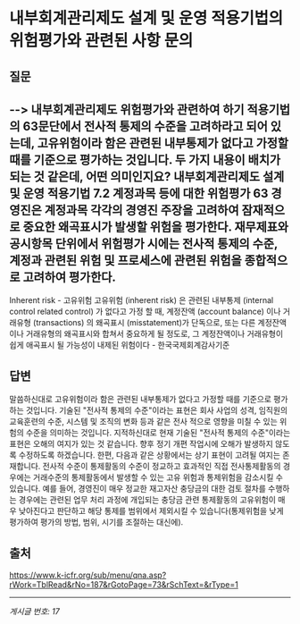 # 내부회계관리제도 설계 및 운영 적용기법의 위험평가와 관련된 사항 문의

## 질문
--> 내부회계관리제도 위험평가와 관련하여 하기 적용기법의 63문단에서 전사적 통제의 수준을 고려하라고 되어 있는데, 고유위험이라 함은 관련된 내부통제가 없다고 가정할 때를 기준으로 평가하는 것입니다. 두 가지 내용이 배치가 되는 것 같은데, 어떤 의미인지요?
내부회계관리제도 설계 및 운영 적용기법
7.2 계정과목 등에 대한 위험평가
63 경영진은 계정과목 각각의 경영진 주장을 고려하여 잠재적으로 중요한 왜곡표시가 발생할 위험을 평가한다. 재무제표와 공시항목 단위에서 위험평가 시에는 전사적 통제의 수준, 계정과 관련된 위험 및 프로세스에 관련된 위험을 종합적으로 고려하여 평가한다.
-
Inherent risk - 고유위험
고유위험 (inherent risk) 은 관련된 내부통제 (internal control related control) 가 없다고 가정 할 때,
계정잔액 (account balance) 이나 거래유형 (transactions) 의 왜곡표시 (misstatement)가 단독으로,
또는 다른 계정잔액이나 거래유형의 왜곡표시와 합쳐서 중요하게 될 정도로,
그 계정잔액이나 거래유형이 쉽게 애곡표시 될 가능성이 내제된 위험이다 - 한국국제회계감사기준

## 답변
말씀하신대로 고유위험이라 함은 관련된 내부통제가 없다고 가정할 때를 기준으로 평가하는 것입니다. 기술된 "전사적 통제의 수준"이라는 표현은 회사 사업의 성격, 임직원의 교육훈련의 수준, 시스템 및 조직의 변화 등과 같은 전사 적으로 영향을 미칠 수 있는 위험의 수준을 의미하는 것입니다. 지적하신대로 현재 기술된 "전사적 통제의 수준"이라는 표현은 오해의 여지가 있는 것 같습니다. 향후 정기 개편 작업시에 오해가 발생하지 않도록 수정하도록 하겠습니다.
한편, 다음과 같은 상황에서는 상기 표현이 고려될 여지는 존재합니다. 전사적 수준이 통제활동의 수준이 정교하고 효과적인 직접 전사통제활동의 경우에는 거래수준의 통제활동에서 발생할 수 있는 고유 위험과 통제위험을 감소시킬 수 있습니다. 예를 들어, 경영진이 매우 정교한 재고자산 충당금의 대한 검토 절차를 수행하는 경우에는 관련된 업무 처리 과정에 개입되는 충당금 관련 통제활동의 고유위험이 매우 낮아진다고 판단하고 해당 통제를 범위에서 제외시킬 수 있습니다(통제위험을 낮게 평가하여 평가의 방법, 범위, 시기를 조절하는 대신에).

## 출처
https://www.k-icfr.org/sub/menu/qna.asp?rWork=TblRead&rNo=187&rGotoPage=73&rSchText=&rType=1

---
*게시글 번호: 17*

